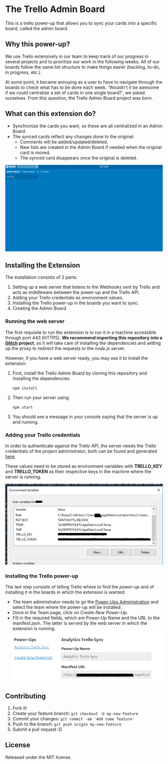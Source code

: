 # The Trello Admin Board
This is a trello power-up that allows you to sync your cards into a specific board, called the admin board.

## Why this power-up?
We use Trello extensively in our team to keep track of our progress in several projects and to prioritize our work in the following weeks. All of our boards follow the same list structure to make things easier (backlog, to-do, in progress, etc.).

At some point, it became annoying as a user to have to navigate through the boards to check what has to be done each week. 'Wouldn't it be awesome if we could centralize a set of cards in one single board?', we asked ourselves. From this question, the Trello Admin Board project was born.

## What can this extension do?
* Synchronize the cards you want, so these are all centralized in an Admin Board.
* The synced cards reflect any changes done to the original:
    * Comments will be added/updated/deleted.
    * New lists are created in the Admin Board if needed when the original card is moved.
    * The synced card disappears once the original is deleted.

![trello-admin-board](assets/img/trello_firstsync.gif)

## Installing the Extension
The installation consists of 2 parts:
1. Setting up a web server that listens to the Webhooks sent by Trello and acts as middleware between the power-up and the Trello API.
2. Adding your Trello credentials as environment values.
3. Installing the Trello power-up in the boards you want to sync.
4. Creating the Admin Board.

### Running the web server
The first requisite to run the extension is to run it in a machine accessible through port 443 (HTTPS). **We recommend importing this repository into a [Glitch](https://www.google.com) project**, as it will take care of installing the dependencies and setting up the proxy to redirect the requests to the *node.js* server.

However, if you have a web server ready, you may use it to install the extension:
1. First, install the Trello Admin Board by cloning this repository and installing the dependencies.
    ```
    npm install
    ```
2. Then run your server using:
    ```
    npm start
    ```
3. You should see a message in your console saying that the server is up and running.

### Adding your Trello credentials
In order to authenticate against the Trello API, the server needs the Trello credentials of the project administrator; both can be found and generated [here](https://trello.com/app-key).

These values need to be stored as environment variables with **TRELLO_KEY** and **TRELLO_TOKEN** as their respective keys in the machine where the server is running.

![trello-admin-board](assets/img/trello_keys.png)

### Installing the Trello power-up
The last step consists of telling Trello where to find the *power-up* and of installing it in the boards in which the extension is wanted:
* The team administrator needs to go the [Power-Ups Administration](https://trello.com/power-ups/admin/) and select the team where the power-up will be installed.
* Once in the Team page, click on *Create New Power-Up*.
* Fill in the required fields, which are Power-Up Name and the URL to the manifest.json. The latter is served by the web server in which the extension is running.
![trello-admin-board](assets/img/trello_powerup.PNG)

## Contributing

1. Fork it!
2. Create your feature branch: `git checkout -b my-new-feature`
3. Commit your changes: `git commit -am 'Add some feature'`
4. Push to the branch: `git push origin my-new-feature`
5. Submit a pull request :D

## License
Released under the MIT license.
